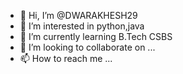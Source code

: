 - 👋 Hi, I’m @DWARAKHESH29
- 👀 I’m interested in python,java
- 🌱 I’m currently learning B.Tech CSBS
- 💞️ I’m looking to collaborate on ...
- 📫 How to reach me ...

<!---
DWARAKHESH29/DWARAKHESH29 is a ✨ special ✨ repository because its `README.md` (this file) appears on your GitHub profile.
You can click the Preview link to take a look at your changes.
--->
